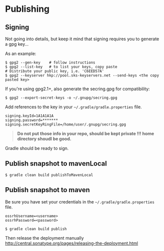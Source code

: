 # Publishing

## Signing

Not going into details, but keep it mind that signing requires you to generate a gpg key...

As an example:

```shell
$ gpg2 --gen-key    # follow instructions
$ gpg2 --list-key   # to list your keys, copy paste
# Distribute your public key, i.e. 'C6EED57A'
$ gpg2 --keyserver hkp://pool.sks-keyservers.net --send-keys <the copy pasted key>
```

If you're using gpg2.1+, also generate the secring.gpg for compatibility:

```shell
$ gpg2 --export-secret-keys -o ~/.gnupg/secring.gpg
```

Add references to the key in your `~/.gradle/gradle.properties` file. 

```
signing.keyId=1A1A1A1A
signing.password=*******
signing.secretKeyRingFile=/home/user/.gnupg/secring.gpg
```

> **Do not put those info in your repo, should be kept private !!! home directory shoudl be good.**

Gradle should be ready to sign.

## Publish snapshot to mavenLocal

```shell
$ gradle clean build publishToMavenLocal
```



## Publish snapshot to maven

Be sure you have set your credentials in the `~/.gradle/gradle.properties` file.

```
ossrhUsername=<username>
ossrhPassword=<password>
```
 

```shell
$ gradle clean build publish
```

Then release the deployment manually http://central.sonatype.org/pages/releasing-the-deployment.html

